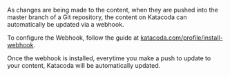 As changes are being made to the content, when they are pushed into the master branch of a Git repository, the content on Katacoda can automatically be updated via a webhook.

To configure the Webhook, follow the guide at [katacoda.com/profile/install-webhook](https://katacoda.com/profile/install-webhook).

Once the webhook is installed, everytime you make a push to update to your content, Katacoda will be automatically updated.